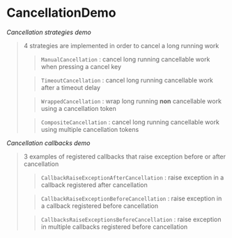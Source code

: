 # CancellationDemo

*Cancellation strategies demo*

> 4 strategies are implemented in order to cancel a long running work
>
>> `ManualCancellation` : cancel long running cancellable work when pressing a cancel key
>
>> `TimeoutCancellation` : cancel long running cancellable work after a timeout delay
>
>> `WrappedCancellation` : wrap long running **non** cancellable work using a cancellation token
>
>> `CompositeCancellation` : cancel long running cancellable work using multiple cancellation tokens

*Cancellation callbacks demo*

> 3 examples of registered callbacks that raise exception before or after cancellation
>
>> `CallbackRaiseExceptionAfterCancellation` : raise exception in a callback registered after cancellation
>
>> `CallbackRaiseExceptionBeforeCancellation` : raise exception in a callback registered before cancellation
>
>> `CallbacksRaiseExceptionsBeforeCancellation` : raise exception in multiple callbacks registered before cancellation
